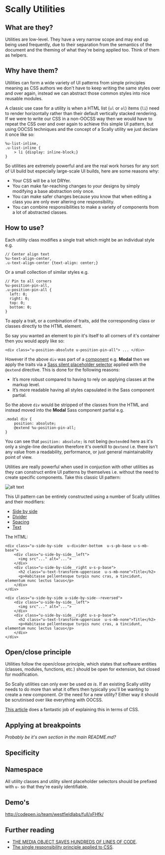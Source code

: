 # Scally Utilities

## What are they?

Utilities are low-level. They have a very narrow scope and may end up being used frequently, due to their separation from the semantics of the document and the theming of what they're being applied too. Think of them as helpers.

## Why have them?

Utilities can form a wide variety of UI patterns from simple principles meaning as CSS authors we don't have to keep writing the same styles over and over again, instead we can abstract those common styles into nice reusable modules.

A classic use case for a utility is when a HTML list (`ul` or `ol`) items (`li`) need to render horizontally rather than their default vertically stacked rendering. If we were to write our CSS in a non-OOCSS way then we would have to repeat the CSS over and over again to achieve this simple UI pattern, but using OOCSS techniques and the concept of a Scally utility we just declare it once like so:

    %u-list-inline,
    .u-list-inline {
        > li {display: inline-block;}
    }

So utilities are extremely powerful and are the real work horses for any sort of UI build but especially large-scale UI builds, here are some reasons why:

- Your CSS will be a lot DRYer.
- You can make far-reaching changes to your designs by simply modifying a base abstraction only once.
- You can make safer changes because you know that when editing a class you are only ever altering one responsibility.
- You can combine responsibilities to make a variety of components from a lot of abstracted classes.

## How to use?

Each utility class modifies a single trait which might be an individual style e.g.

    // Center align text
    %u-text-align-center,
    .u-text-align-center {text-align: center;}

Or a small collection of similar styles e.g.

    // Pin to all corners
    %u-position-pin-all,
    .u-position-pin-all {
      left: 0;
      right: 0;
      top: 0;
      bottom: 0;
    }

To apply a trait, or a combination of traits, add the corresponding class or classes directly to the HTML element.

So say you wanted an element to pin it's itself to all corners of it's container then you would apply like so:

    <div class="u-position-absolute u-position-pin-all"> ... </div>
    
However if the above `div` was part of a [component](components/README.md) e.g. **Modal** then we apply the traits via a [Sass silent placeholder selector](http://sass-lang.com/documentation/file.SASS_REFERENCE.html#placeholder_selectors_) applied with the `@extend` directive. This is done for the following reasons:

- It’s more robust compared to having to rely on applying classes at the markup level.
- It’s more readable having all styles capsulated in the Sass component partial.

So the above `div` would be stripped of the classes from the HTML and instead moved into the **Modal** Sass component partial e.g.

    .modal div {
        position: absolute;
        @extend %u-position-pin-all;
    }

You can see that `position: absolute;` is not being `@extend`ed here as it's only a single-line declaration therefore it's overkill to `@extend` i.e. there isn't any value from a readability, performance, or just general maintainability point of view.

Utilities are really powerful when used in conjuction with other utilities as they can construct entire UI patterns by themselves i.e. without the need to create specific components. Take this classic UI pattern:

![alt text](https://s3.amazonaws.com/uploads.hipchat.com/33649/339750/S2tV2jw6G5RxxZa/side%20by%20side.png "Example of what can be achieved with a bunch of Scally utilities")

This UI pattern can be entirely constructed using a number of Scally utilities and their modifiers:

- [Side by side](_u-side-by-side.scss)
- [Divider](_u-divider.scss)
- [Spacing](_u-spacing.scss)
- [Text](_text.scss)

The HTML:

```
<div class="u-side-by-side  u-divider-bottom  u-s-pb-base u-s-mb-base">
    <div class="u-side-by-side__left">
      <img src"..." alt="...">
    </div>
    <div class="u-side-by-side__right u-s-p-base">
      <h2 class="u-text-transform-uppercase  u-s-mb-none">Title</h2>
      <p>Habitasse pellentesque turpis nunc cras, a tincidunt, elementum nunc lectus lacus</p>
    </div>
</div>

<div class="u-side-by-side u-side-by-side--reversed">
    <div class="u-side-by-side__left">
      <img src"..." alt="...">
    </div>
    <div class="u-side-by-side__right u-s-p-base">
      <h2 class="u-text-transform-uppercase  u-s-mb-none">Title</h2>
      <p>Habitasse pellentesque turpis nunc cras, a tincidunt, elementum nunc lectus lacus</p>
    </div>
</div>
```

## Open/close principle

Utilities follow the open/close principle, which states that software entities (classes, modules, functions, etc.) should be open for extension, but closed for modification.

So Scally utilities can only ever be used *as is*. If an existing Scally utility needs to do more than what it offers then typically you'll be wanting to create a new component. *Or* the need for a new utility? Either way it should be scrutinised over like everything with OOCSS.

[This article](http://csswizardry.com/2012/06/the-open-closed-principle-applied-to-css/) does a fantastic job of explaining this in terms of CSS.

## Applying at breakpoints

*Probably be it's own section in the main README.md?*

## Specificity

## Namespace

All utility classes and utility silent placeholder selectors should be prefixed with `u-` so that they're easily identifiable.

## Demo's

<http://codepen.io/team/westfieldlabs/full/xFHfk/>

## Further reading

- [THE MEDIA OBJECT SAVES HUNDREDS OF LINES OF CODE](http://www.stubbornella.org/content/2010/06/25/the-media-object-saves-hundreds-of-lines-of-code/).
- [The single responsibility principle applied to CSS](http://csswizardry.com/2012/04/the-single-responsibility-principle-applied-to-css/).
